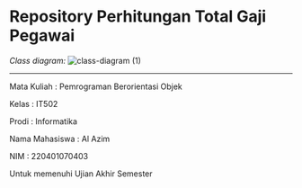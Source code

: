 # Repository Perhitungan Total Gaji Pegawai

_Class diagram:_
![class-diagram (1)](https://github.com/alazdev/PerhitunganTotalGajiPegawai/assets/41877057/7a412b2c-4318-4b15-881a-6949a2f74e8d)

---

Mata Kuliah	: Pemrograman Berorientasi Objek

Kelas	: IT502

Prodi	: Informatika

Nama Mahasiswa	: Al Azim

NIM	: 220401070403


Untuk memenuhi Ujian Akhir Semester
